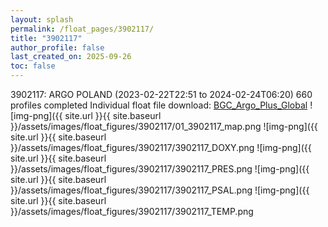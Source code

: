 ```yaml
---
layout: splash
permalink: /float_pages/3902117/
title: "3902117"
author_profile: false
last_created_on: 2025-09-26
toc: false
---
```

 
3902117: ARGO POLAND (2023-02-22T22:51 to 2024-02-24T06:20)
660 profiles completed
Individual float file download: [BGC_Argo_Plus_Global](https://ftp.soest.hawaii.edu/bgc_argo_plus/Individual_Floats/outliers_removed/3902117_Sprof_processed.nc)
![img-png]({{ site.url }}{{ site.baseurl }}/assets/images/float_figures/3902117/01_3902117_map.png
![img-png]({{ site.url }}{{ site.baseurl }}/assets/images/float_figures/3902117/3902117_DOXY.png
![img-png]({{ site.url }}{{ site.baseurl }}/assets/images/float_figures/3902117/3902117_PRES.png
![img-png]({{ site.url }}{{ site.baseurl }}/assets/images/float_figures/3902117/3902117_PSAL.png
![img-png]({{ site.url }}{{ site.baseurl }}/assets/images/float_figures/3902117/3902117_TEMP.png

